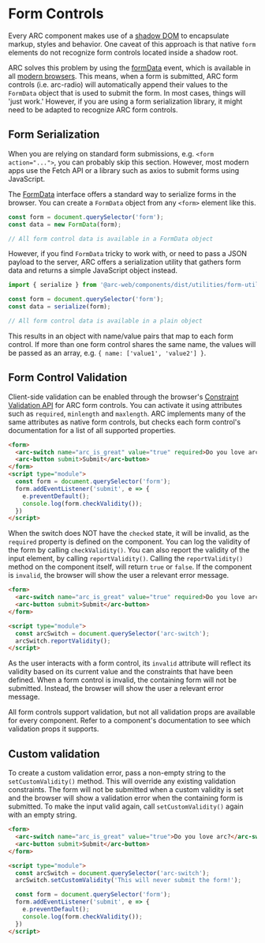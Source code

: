 # Form Controls

Every ARC component makes use of a [shadow DOM](https://developer.mozilla.org/en-US/docs/Web/Web_Components/Using_shadow_DOM) to encapsulate markup, styles and behavior.
One caveat of this approach is that native `form` elements do not recognize form controls located inside a shadow root.

ARC solves this problem by using the [formData](https://developer.mozilla.org/en-US/docs/Web/API/HTMLFormElement/formdata_event) event, which is available in all [modern browsers](https://caniuse.com/mdn-api_htmlformelement_formdata_event).
This means, when a form is submitted, ARC form controls (i.e. arc-radio) will automatically append their values to the `FormData` object that is used to submit the form.
In most cases, things will 'just work.' However, if you are using a form serialization library, it might need to be adapted to recognize ARC form controls.

## Form Serialization

When you are relying on standard form submissions, e.g. `<form action="...">`, you can probably skip this section.
However, most modern apps use the Fetch API or a library such as axios to submit forms using JavaScript.

The [FormData](https://developer.mozilla.org/en-US/docs/Web/API/FormData) interface offers a standard way to serialize forms in the browser.
You can create a `FormData` object from any `<form>` element like this.

```js
const form = document.querySelector('form');
const data = new FormData(form);

// All form control data is available in a FormData object
```

However, if you find `FormData` tricky to work with, or need to pass a JSON payload to the server,
ARC offers a serialization utility that gathers form data and returns a simple JavaScript object instead.

```js
import { serialize } from '@arc-web/components/dist/utilities/form-utils.js';

const form = document.querySelector('form');
const data = serialize(form);

// All form control data is available in a plain object
```

This results in an object with name/value pairs that map to each form control.
If more than one form control shares the same name, the values will be passed as an array, e.g. `{ name: ['value1', 'value2'] }`.

## Form Control Validation

Client-side validation can be enabled through the browser's [Constraint Validation API](https://developer.mozilla.org/en-US/docs/Web/Guide/HTML/Constraint_validation) for ARC form controls.
You can activate it using attributes such as `required`, `minlength` and `maxlength`. ARC implements many of the same attributes as native form controls, but checks each form control's documentation for a list of all supported properties.

```html
<form>
  <arc-switch name="arc_is_great" value="true" required>Do you love arc?</arc-switch>
  <arc-button submit>Submit</arc-button>
</form>
<script type="module">
  const form = document.querySelector('form');
  form.addEventListener('submit', e => {
    e.preventDefault();
    console.log(form.checkValidity());
  })
</script>
```

When the switch does NOT have the `checked` state, it will be invalid, as the `required` property is defined on the component.
You can log the validity of the form by calling `checkValidity()`.
You can also report the validity of the input element, by calling `reportValidity()`.
Calling the `reportValidity()` method on the component itself, will return `true` or `false`.
If the component is `invalid`, the browser will show the user a relevant error message.

```html
<form>
  <arc-switch name="arc_is_great" value="true" required>Do you love arc?</arc-switch>
  <arc-button submit>Submit</arc-button>
</form>

<script type="module">
  const arcSwitch = document.querySelector('arc-switch');
  arcSwitch.reportValidity();
</script>
```

As the user interacts with a form control, its `invalid` attribute will reflect its validity based on its current value and the constraints that have been defined.
When a form control is invalid, the containing form will not be submitted.
Instead, the browser will show the user a relevant error message.

All form controls support validation, but not all validation props are available for every component.
Refer to a component's documentation to see which validation props it supports.

## Custom validation

To create a custom validation error, pass a non-empty string to the `setCustomValidity()` method.
This will override any existing validation constraints.
The form will not be submitted when a custom validity is set and the browser will show a validation error when the containing form is submitted.
To make the input valid again, call `setCustomValidity()` again with an empty string.

```html
<form>
  <arc-switch name="arc_is_great" value="true">Do you love arc?</arc-switch>
  <arc-button submit>Submit</arc-button>
</form>

<script type="module">
  const arcSwitch = document.querySelector('arc-switch');
  arcSwitch.setCustomValidity('This will never submit the form!');

  const form = document.querySelector('form');
  form.addEventListener('submit', e => {
    e.preventDefault();
    console.log(form.checkValidity());
  })
</script>
```
